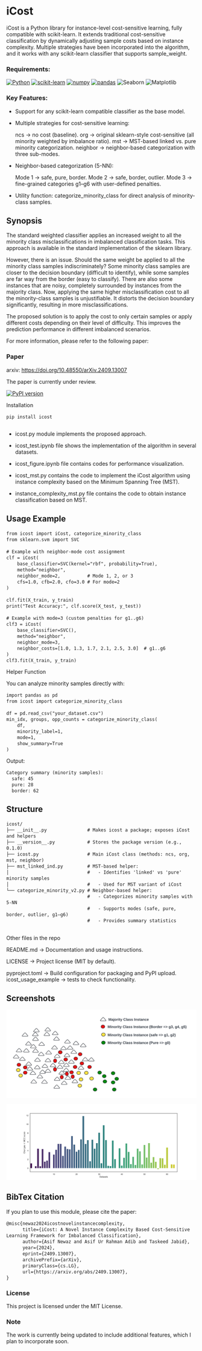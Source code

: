 
# iCost

iCost is a Python library for instance-level cost-sensitive learning, fully compatible with scikit-learn. It extends traditional cost-sensitive classification by dynamically adjusting sample costs based on instance complexity. Multiple strategies have been incorporated into the algorithm, and it works with any scikit-learn classifier that supports sample_weight.

### Requirements:
[![Python](https://img.shields.io/badge/Python-3.8%2B-blue)](https://www.python.org/downloads/)
[![scikit-learn](https://img.shields.io/badge/scikit--learn-0.24%2B-orange)](https://scikit-learn.org/stable/)
[![numpy](https://img.shields.io/badge/numpy-1.19%2B-ff69b4)](https://numpy.org/)
[![pandas](https://img.shields.io/badge/pandas-1.1%2B-yellow)](https://pandas.pydata.org/)
![Seaborn](https://img.shields.io/badge/Seaborn-Data%20Visualization-blue)
![Matplotlib](https://img.shields.io/badge/Matplotlib-Data%20Visualization-orange)


 

### Key Features:
- Support for any scikit-learn compatible classifier as the base model.
- Multiple strategies for cost-sensitive learning:

    ncs → no cost (baseline).
    org → original sklearn-style cost-sensitive (all minority weighted by imbalance ratio).
    mst → MST-based linked vs. pure minority categorization.
    neighbor → neighbor-based categorization with three sub-modes.

- Neighbor-based categorization (5-NN):

    Mode 1 → safe, pure, border.
    Mode 2 → safe, border, outlier.
    Mode 3 → fine-grained categories g1–g6 with user-defined penalties.

- Utility function: categorize_minority_class for direct analysis of minority-class samples.

  
## Synopsis

The standard weighted classifier applies an increased weight to all the minority class misclassifications in imbalanced classification tasks. This approach is available in the standard implementation of the sklearn library.

However, there is an issue. Should the same weight be applied to all the minority class samples indiscriminately? Some minority class samples are closer to the decision boundary (difficult to identify), while some samples are far way from the border (easy to classify). There are also some instances that are noisy, completely surrounded by instances from the majority class. Now, applying the same higher misclassification cost to all the minority-class samples is unjustifiable. It distorts the decision boundary significantly, resulting in more misclassifications. 

The proposed solution is to apply the cost to only certain samples or apply different costs depending on their level of difficulty. This improves the prediction performance in different imbalanced scenarios.

For more information, please refer to the following paper:

### Paper

arxiv: https://doi.org/10.48550/arXiv.2409.13007 

The paper is currently under review.



[![PyPI version](https://img.shields.io/pypi/v/icost?color=blue&label=install%20with%20pip)](https://pypi.org/project/icost/)

Installation

```
pip install icost
```

## 

* icost.py module implements the proposed approach. 

* icost_test.ipynb file shows the implementation of the algorithm in several datasets.
  
* icost_figure.ipynb file contains codes for performance visualization.

* icost_mst.py contains the code to implement the iCost algorithm using instance complexity based on the Minimum Spanning Tree (MST).
  
* instance_complexity_mst.py file contains the code to obtain instance classification based on MST. 


## Usage Example

```
from icost import iCost, categorize_minority_class
from sklearn.svm import SVC

# Example with neighbor-mode cost assignment
clf = iCost(
    base_classifier=SVC(kernel="rbf", probability=True),
    method="neighbor",
    neighbor_mode=2,          # Mode 1, 2, or 3
    cfs=1.0, cfb=2.0, cfo=3.0 # For mode=2
)

clf.fit(X_train, y_train)
print("Test Accuracy:", clf.score(X_test, y_test))

# Example with mode=3 (custom penalties for g1..g6)
clf3 = iCost(
    base_classifier=SVC(),
    method="neighbor",
    neighbor_mode=3,
    neighbor_costs=[1.0, 1.3, 1.7, 2.1, 2.5, 3.0]  # g1..g6
)
clf3.fit(X_train, y_train)

```

Helper Function

You can analyze minority samples directly with:

```
import pandas as pd
from icost import categorize_minority_class

df = pd.read_csv("your_dataset.csv")
min_idx, groups, opp_counts = categorize_minority_class(
    df,
    minority_label=1,
    mode=1,
    show_summary=True
)

```

Output:

```
Category summary (minority samples):
  safe: 45
  pure: 28
  border: 62

```

## Structure

```
icost/
├── __init__.py               # Makes icost a package; exposes iCost and helpers
├── __version__.py            # Stores the package version (e.g., 0.1.0)
├── icost.py                  # Main iCost class (methods: ncs, org, mst, neighbor)
├── mst_linked_ind.py         # MST-based helper:
│                             #   - Identifies 'linked' vs 'pure' minority samples
│                             #   - Used for MST variant of iCost
└── categorize_minority_v2.py # Neighbor-based helper:
                              #   - Categorizes minority samples with 5-NN
                              #   - Supports modes (safe, pure, border, outlier, g1–g6)
                              #   - Provides summary statistics


```

Other files in the repo

README.md → Documentation and usage instructions.

LICENSE → Project license (MIT by default).

pyproject.toml → Build configuration for packaging and PyPI upload.
icost_usage_example → tests to check functionality.


## Screenshots

![App Screenshot](https://github.com/newaz-aa/Modified_Cost_Sensitive_Classifier/blob/main/Figures/categorization.png)

![App Screenshot](https://github.com/newaz-aa/Modified_Cost_Sensitive_Classifier/blob/main/Figures/icsot_lr.png)


## BibTex Citation
If you plan to use this module, please cite the paper:

```
@misc{newaz2024icostnovelinstancecomplexity,
      title={iCost: A Novel Instance Complexity Based Cost-Sensitive Learning Framework for Imbalanced Classification}, 
      author={Asif Newaz and Asif Ur Rahman Adib and Taskeed Jabid},
      year={2024},
      eprint={2409.13007},
      archivePrefix={arXiv},
      primaryClass={cs.LG},
      url={https://arxiv.org/abs/2409.13007}, 
}
```

### License

This project is licensed under the MIT License.

### Note

The work is currently being updated to include additional features, which I plan to incorporate soon. 

